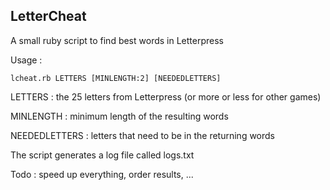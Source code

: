 LetterCheat
-----------

A small ruby script to find best words in Letterpress

Usage :

    lcheat.rb LETTERS [MINLENGTH:2] [NEEDEDLETTERS]

LETTERS : the 25 letters from Letterpress (or more or less for other games)

MINLENGTH : minimum length of the resulting words

NEEDEDLETTERS : letters that need to be in the returning words

The script generates a log file called logs.txt

Todo :  speed up everything, order results, ...